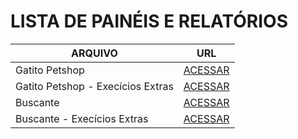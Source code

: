 # LISTA DE PAINÉIS E RELATÓRIOS

| ARQUIVO       | URL                            |
|--------------|---------------------------------|
| Gatito Petshop | [ACESSAR](https://app.powerbi.com/view?r=eyJrIjoiZGM1ODIyNTktZjQ2NC00OGNiLWFhNDgtYzVlNDllODJkZDY5IiwidCI6ImNiNTI5NGJlLTY5MGEtNDNhNC04ZWRmLWEwMzIwOWVkODUxNSJ9) |
| Gatito Petshop - Execícios Extras | [ACESSAR](https://app.powerbi.com/view?r=eyJrIjoiYTc2MzBiMDMtMzkzMC00NDI1LThjMmItOGZjMGUxODZiMjUyIiwidCI6ImNiNTI5NGJlLTY5MGEtNDNhNC04ZWRmLWEwMzIwOWVkODUxNSJ9) |
| Buscante | [ACESSAR](https://app.powerbi.com/view?r=eyJrIjoiZmUzZWU5ZWQtYzBjNy00NjMyLThlYjMtNDM5ZmQwNGM2YzE4IiwidCI6ImNiNTI5NGJlLTY5MGEtNDNhNC04ZWRmLWEwMzIwOWVkODUxNSJ9) |
| Buscante - Execícios Extras | [ACESSAR](https://app.powerbi.com/view?r=eyJrIjoiYmM4YWM1NWYtN2U2OC00NWJkLTgxNTYtMDNmYmM0OWFjMmNlIiwidCI6ImNiNTI5NGJlLTY5MGEtNDNhNC04ZWRmLWEwMzIwOWVkODUxNSJ9) |
